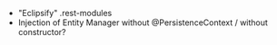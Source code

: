 - "Eclipsify" .rest-modules
- Injection of Entity Manager without @PersistenceContext / without constructor?
